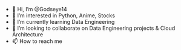 - 👋 Hi, I’m @Godseye14
- 👀 I’m interested in Python, Anime, Stocks
- 🌱 I’m currently learning Data Engineering 
- 💞️ I’m looking to collaborate on Data Engineering projects & Cloud Architecture
- 📫 How to reach me

<!---
Godseye14/Godseye14 is a ✨ special ✨ repository because its `README.md` (this file) appears on your GitHub profile.
You can click the Preview link to take a look at your changes.
--->
